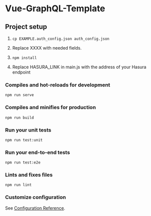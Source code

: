# Vue-GraphQL-Template

## Project setup

1.  ```
    cp EXAMPLE.auth_config.json auth_config.json
    ```

1. Replace XXXX with needed fields.

1.  ```
    npm install
    ```

1. Replace HASURA_LINK in main.js with the address of your Hasura endpoint

### Compiles and hot-reloads for development

```
npm run serve
```

### Compiles and minifies for production

```
npm run build
```

### Run your unit tests

```
npm run test:unit
```

### Run your end-to-end tests

```
npm run test:e2e
```

### Lints and fixes files

```
npm run lint
```

### Customize configuration

See [Configuration Reference](https://cli.vuejs.org/config/).

